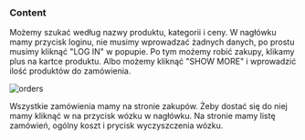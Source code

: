 ### Content

Możemy szukać według nazwy produktu, kategorii i ceny. W nagłówku mamy przycisk
loginu, nie musimy wprowadzać żadnych danych, po prostu musimy kliknąć "LOG IN"
w popupie. Po tym możemy robić zakupy, klikamy plus na kartce produktu. Albo
możemy kliknąć "SHOW MORE" i wprowadzić ilość produktów do zamówienia.

![orders](@/orders.jpg)

Wszystkie zamówienia mamy na stronie zakupów. Żeby dostać się do niej mamy
kliknąć w na przycisk wózku w nagłówku. Na stronie mamy listę zamówień, ogólny
koszt i prycisk wyczyszczenia wózku.
